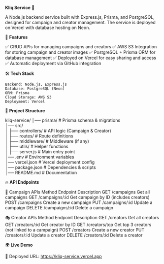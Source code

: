 **Kliq Service** 🎯

A Node.js backend service built with Express.js, Prisma, and PostgreSQL, designed for campaign and creator management. The service is deployed on Vercel with database hosting on Neon.

🚀 **Features**

✅ CRUD APIs for managing campaigns and creators
✅ AWS S3 Integration for storing campaign and creator images
✅ PostgreSQL + Prisma ORM for database management
✅ Deployed on Vercel for easy sharing and access
✅ Automatic deployment via GitHub integration

🛠 **Tech Stack**

    Backend: Node.js, Express.js
    Database: PostgreSQL (Neon)
    ORM: Prisma
    Cloud Storage: AWS S3
    Deployment: Vercel

📂 **Project Structure**

kliq-service/
│── prisma/                     # Prisma schema & migrations  
│── src/  
│   ├── controllers/            # API logic (Campaign & Creator)  
│   ├── routes/                 # Route definitions  
│   ├── middleware/             # Middleware (if any)  
│   ├── utils/                  # Helper functions  
│   ├── server.js               # Main entry point  
│── .env                        # Environment variables  
│── vercel.json                 # Vercel deployment config  
│── package.json                # Dependencies & scripts  
│── README.md                   # Documentation  


🔥 **API Endpoints**

🎯 Campaign APIs
Method	Endpoint	          Description
GET	    /campaigns	        Get all campaigns
GET	    /campaigns/:id	    Get campaign by ID (includes creators)
POST	  /campaigns	        Create a new campaign
PUT	    /campaigns/:id	    Update a campaign
DELETE	/campaigns/:id	    Delete a campaign

🎭 Creator APIs
Method	Endpoint	          Description
GET	    /creators	          Get all creators
GET	    /creators/:id	      Get creator by ID
GET	    /creators/top	      Get top 3 creators (not linked to a campaign)
POST	  /creators	          Create a new creator
PUT	    /creators/:id	      Update a creator
DELETE	/creators/:id	      Delete a creator

🌍 **Live Demo**

🔗 Deployed URL: https://kliq-service.vercel.app
